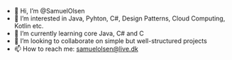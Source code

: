 - 👋 Hi, I’m @SamuelOlsen
- 👀 I’m interested in Java, Pyhton, C#, Design Patterns, Cloud Computing, Kotlin etc.
- 🌱 I’m currently learning core Java, C# and C
- 💞️ I’m looking to collaborate on simple but well-structured projects
- 📫 How to reach me: samuelolsen@live.dk


